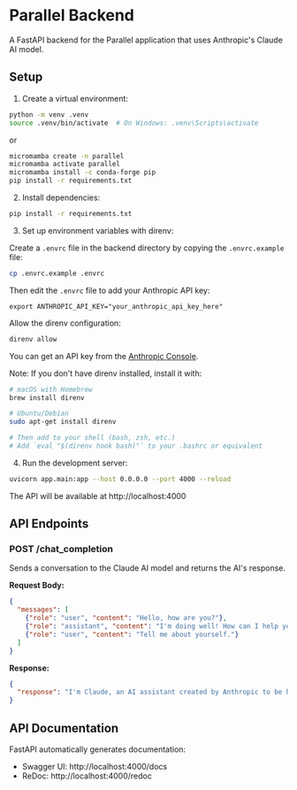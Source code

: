 # Parallel Backend

A FastAPI backend for the Parallel application that uses Anthropic's Claude AI model.

## Setup

1. Create a virtual environment:

```bash
python -m venv .venv
source .venv/bin/activate  # On Windows: .venv\Scripts\activate
```

or

```bash
micromamba create -n parallel
micromamba activate parallel
micromamba install -c conda-forge pip
pip install -r requirements.txt
```

2. Install dependencies:

```bash
pip install -r requirements.txt
```

3. Set up environment variables with direnv:

Create a `.envrc` file in the backend directory by copying the `.envrc.example` file:

```bash
cp .envrc.example .envrc
```

Then edit the `.envrc` file to add your Anthropic API key:

```
export ANTHROPIC_API_KEY="your_anthropic_api_key_here"
```

Allow the direnv configuration:

```bash
direnv allow
```

You can get an API key from the [Anthropic Console](https://console.anthropic.com/).

Note: If you don't have direnv installed, install it with:
```bash
# macOS with Homebrew
brew install direnv

# Ubuntu/Debian
sudo apt-get install direnv

# Then add to your shell (bash, zsh, etc.)
# Add `eval "$(direnv hook bash)"` to your .bashrc or equivalent
```

4. Run the development server:

```bash
uvicorn app.main:app --host 0.0.0.0 --port 4000 --reload
```

The API will be available at http://localhost:4000

## API Endpoints

### POST /chat_completion

Sends a conversation to the Claude AI model and returns the AI's response.

**Request Body:**

```json
{
  "messages": [
    {"role": "user", "content": "Hello, how are you?"},
    {"role": "assistant", "content": "I'm doing well! How can I help you today?"},
    {"role": "user", "content": "Tell me about yourself."}
  ]
}
```

**Response:**

```json
{
  "response": "I'm Claude, an AI assistant created by Anthropic to be helpful, harmless, and honest..."
}
```

## API Documentation

FastAPI automatically generates documentation:

- Swagger UI: http://localhost:4000/docs
- ReDoc: http://localhost:4000/redoc

